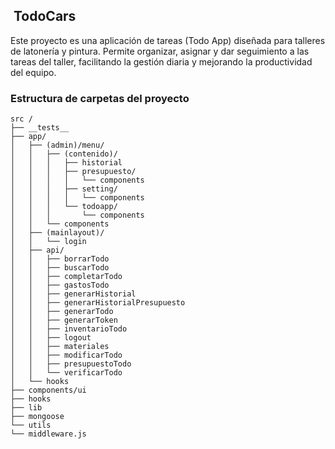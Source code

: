 ##  TodoCars

Este proyecto es una aplicación de tareas (Todo App) diseñada para talleres de latonería y pintura. Permite organizar, asignar y dar seguimiento a las tareas del taller, facilitando la gestión diaria y mejorando la productividad del equipo.

### Estructura de carpetas del proyecto

```plaintext
src /
├── __tests__
├── app/
│   ├── (admin)/menu/
│   │   ├── (contenido)/
│   │   │   ├── historial
│   │   │   ├── presupuesto/
│   │   │   │   └── components
│   │   │   ├── setting/
│   │   │   │   └── components
│   │   │   └── todoapp/
│   │   │       └── components
│   │   └── components
│   ├── (mainlayout)/
│   │   └── login
│   ├── api/
│   │   ├── borrarTodo
│   │   ├── buscarTodo
│   │   ├── completarTodo
│   │   ├── gastosTodo
│   │   ├── generarHistorial
│   │   ├── generarHistorialPresupuesto
│   │   ├── generarTodo
│   │   ├── generarToken
│   │   ├── inventarioTodo
│   │   ├── logout
│   │   ├── materiales
│   │   ├── modificarTodo
│   │   ├── presupuestoTodo
│   │   └── verificarTodo
│   └── hooks
├── components/ui
├── hooks
├── lib
├── mongoose
└── utils
└── middleware.js
```
